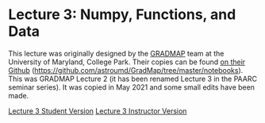 # Lecture 3: Numpy, Functions, and Data

This lecture was originally designed by the [GRADMAP](https://www.umdgradmap.org/) team at the University of Maryland, College Park. Their copies can be found [on their Github](https://github.com/astroumd/GradMap/tree/master/notebooks) (https://github.com/astroumd/GradMap/tree/master/notebooks). This was GRADMAP Lecture 2 (it has been renamed Lecture 3 in the PAARC seminar series). It was copied in May 2021 and some small edits have been made.

[Lecture 3 Student Version](https://colab.research.google.com/github/ramseykarim/paarc-seminars/blob/main/Lecture3/Student.ipynb)
[Lecture 3 Instructor Version](https://colab.research.google.com/github/ramseykarim/paarc-seminars/blob/main/Lecture3/Instructor.ipynb)
